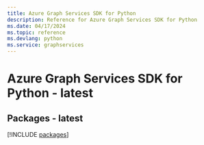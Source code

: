 ```yaml
---
title: Azure Graph Services SDK for Python
description: Reference for Azure Graph Services SDK for Python
ms.date: 04/17/2024
ms.topic: reference
ms.devlang: python
ms.service: graphservices
---
```

# Azure Graph Services SDK for Python - latest
## Packages - latest
[!INCLUDE [packages](graph-services-index.md)]